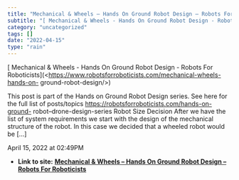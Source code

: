 ```yaml
---
title: "Mechanical & Wheels – Hands On Ground Robot Design – Robots For Roboticists"
subtitle: "[ Mechanical & Wheels - Hands On Ground Robot Design - Robots For"
category: "uncategorized"
tags: []
date: "2022-04-15"
type: "rain"
---
```

[ Mechanical & Wheels - Hands On Ground Robot Design - Robots For
Roboticists](<https://www.robotsforroboticists.com/mechanical-wheels-hands-on-
ground-robot-design/>)

This post is part of the Hands on Ground Robot Design series. See here for the
full list of posts/topics https://robotsforroboticists.com/hands-on-ground-
robot–drone-design-series Robot Size Decision After we have the list of system
requirements we start with the design of the mechanical structure of the
robot. In this case we decided that a wheeled robot would be […]

April 15, 2022 at 02:49PM


* **Link to site:** **[Mechanical & Wheels – Hands On Ground Robot Design – Robots For Roboticists](None)**
